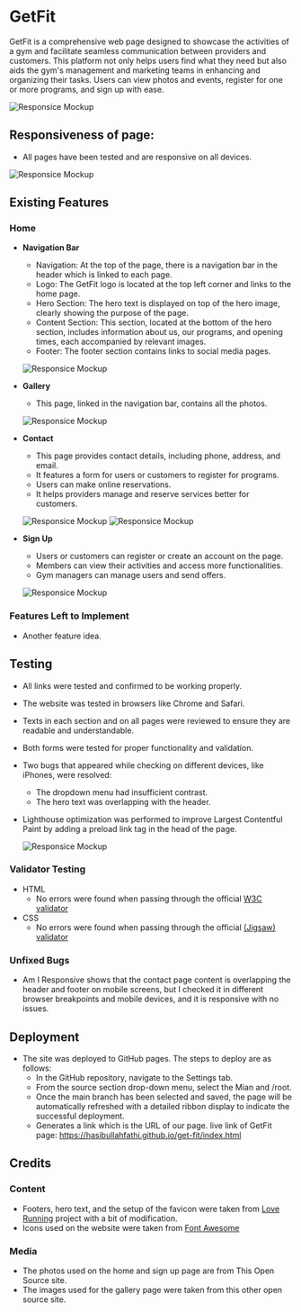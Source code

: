 # GetFit
GetFit is a comprehensive web page designed to showcase the activities of a gym and facilitate seamless communication between providers and customers. This platform not only helps users find what they need but also aids the gym's management and marketing teams in enhancing and organizing their tasks. Users can view photos and events, register for one or more programs, and sign up with ease.

![Responsice Mockup](/media/getfit_mockup.png)

## Responsiveness of page:

- All pages have been tested and are responsive on all devices.

![Responsice Mockup](/media/dropdown-menu.png)

## Existing Features

### Home

- __Navigation Bar__

    - Navigation: At the top of the page, there is a navigation bar in the header which is linked to each page.
    - Logo: The GetFit logo is located at the top left corner and links to the home page.
    - Hero Section: The hero text is displayed on top of the hero image, clearly showing the purpose of the page.  
    - Content Section: This section, located at the bottom of the hero section, includes information about us, our programs, and opening times, each accompanied   by relevant images. 
    - Footer: The footer section contains links to social media pages.

    ![Responsice Mockup](/media/nav.png)

- __Gallery__

    - This page, linked in the navigation bar, contains all the photos.

    ![Responsice Mockup](/media/gallery.png)

- __Contact__

    - This page provides contact details, including phone, address, and email.
    - It features a form for users or customers to register for programs.
    - Users can make online reservations.
    - It helps providers manage and reserve services better for customers.

    ![Responsice Mockup](/media/contact.png)
    ![Responsice Mockup](/media/form-submition.png)

- __Sign Up__

    - Users or customers can register or create an account on the page.
    - Members can view their activities and access more functionalities.
    - Gym managers can manage users and send offers.

    ![Responsice Mockup](/media/sign-up.png)

### Features Left to Implement

- Another feature idea.

## Testing

- All links were tested and confirmed to be working properly.
- The website was tested in browsers like Chrome and Safari.
- Texts in each section and on all pages were reviewed to ensure they are readable and understandable.
- Both forms were tested for proper functionality and validation.
- Two bugs that appeared while checking on different devices, like iPhones, were resolved:
    - The dropdown menu had insufficient contrast.
    - The hero text was overlapping with the header.
- Lighthouse optimization was performed to improve Largest Contentful Paint by adding a preload link tag in the head of the page.

    ![Responsice Mockup](/media/lighthouse-report.png)

### Validator Testing 

- HTML
    - No errors were found when passing through the official [W3C validator](https://validator.w3.org/#validate_by_input)
- CSS
    - No errors were found when passing through the official [(Jigsaw) validator](https://jigsaw.w3.org/css-validator/#validate_by_input)

### Unfixed Bugs

- Am I Responsive shows that the contact page content is overlapping the header and footer on mobile screens, but I checked it in different browser breakpoints and mobile devices, and it is responsive with no issues.

## Deployment
- The site was deployed to GitHub pages. The steps to deploy are as follows:
    - In the GitHub repository, navigate to the Settings tab.
    - From the source section drop-down menu, select the Mian and /root.
    - Once the main branch has been selected and saved, the page will be automatically refreshed with a detailed ribbon display to indicate the successful deployment.
    - Generates a link which is the URL of our page.
live link of GetFit page: https://hasibullahfathi.github.io/get-fit/index.html

## Credits 

### Content 

- Footers, hero text, and the setup of the favicon were taken from [Love Running](https://code-institute-org.github.io/love-running-2.0/index.html) project with a bit of modification.
- Icons used on the website were taken from [Font Awesome](https://fontawesome.com/)

### Media

- The photos used on the home and sign up page are from This Open Source site.
- The images used for the gallery page were taken from this other open source site.

